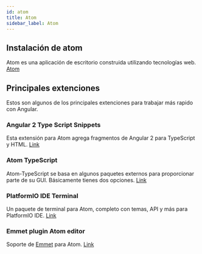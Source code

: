 ```yaml
---
id: atom
title: Atom
sidebar_label: Atom
---
```


## Instalación de atom

Atom es una aplicación de escritorio construida utilizando tecnologías web. [Atom](https://atom.io/)

## Principales extenciones 

Estos son algunos de los principales extenciones para trabajar más rapido con Angular.

### Angular 2 Type Script Snippets 
Esta extensión para Atom agrega fragmentos de Angular 2 para TypeScript y HTML. [Link](https://atom.io/packages/angular-2-typeScript-snippets)

### Atom TypeScript 
Atom-TypeScript se basa en algunos paquetes externos para proporcionar parte de su GUI. Básicamente tienes dos opciones. [Link](https://atom.io/packages/atom-typescript)

### PlatformIO IDE Terminal
Un paquete de terminal para Atom, completo con temas, API y más para PlatformIO IDE. [Link](https://atom.io/packages/platformio-ide-terminal)

### Emmet plugin Atom editor
Soporte de [Emmet](https://emmet.io/) para Atom.
[Link](https://atom.io/packages/emmet)

